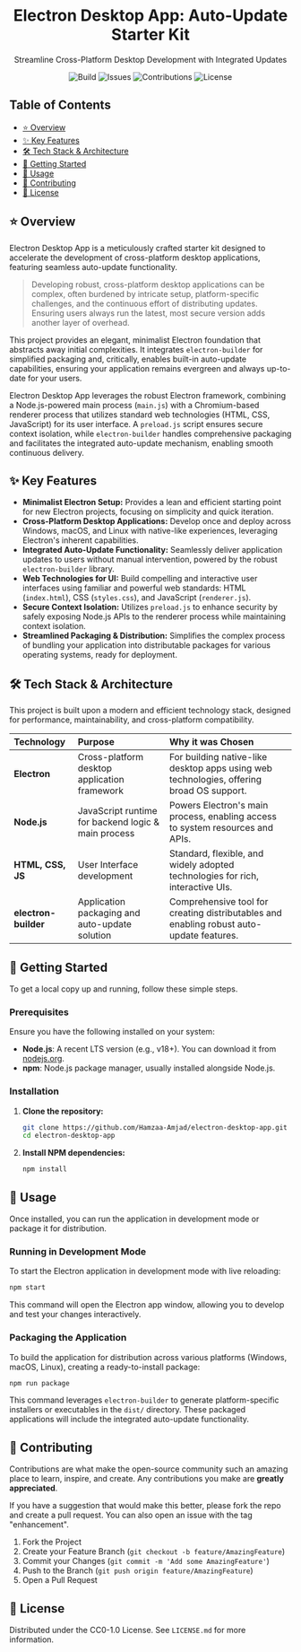<h1 align="center"> Electron Desktop App: Auto-Update Starter Kit </h1>
<p align="center"> Streamline Cross-Platform Desktop Development with Integrated Updates </p>

<p align="center">
  <img alt="Build" src="https://img.shields.io/badge/Build-Passing-brightgreen?style=for-the-badge">
  <img alt="Issues" src="https://img.shields.io/badge/Issues-0%20Open-blue?style=for-the-badge">
  <img alt="Contributions" src="https://img.shields.io/badge/Contributions-Welcome-orange?style=for-the-badge">
  <img alt="License" src="https://img.shields.io/badge/License-CC0--1.0-yellow?style=for-the-badge">
</p>
<!-- 
  **Note:** These are static placeholder badges. Replace them with your project's actual badges.
  You can generate your own at https://shields.io
-->

## Table of Contents
- [⭐ Overview](#-overview)
- [✨ Key Features](#-key-features)
- [🛠️ Tech Stack & Architecture](#️-tech-stack--architecture)
- [🚀 Getting Started](#-getting-started)
- [🔧 Usage](#-usage)
- [🤝 Contributing](#-contributing)
- [📝 License](#-license)

## ⭐ Overview

Electron Desktop App is a meticulously crafted starter kit designed to accelerate the development of cross-platform desktop applications, featuring seamless auto-update functionality.

> Developing robust, cross-platform desktop applications can be complex, often burdened by intricate setup, platform-specific challenges, and the continuous effort of distributing updates. Ensuring users always run the latest, most secure version adds another layer of overhead.

This project provides an elegant, minimalist Electron foundation that abstracts away initial complexities. It integrates `electron-builder` for simplified packaging and, critically, enables built-in auto-update capabilities, ensuring your application remains evergreen and always up-to-date for your users.

Electron Desktop App leverages the robust Electron framework, combining a Node.js-powered main process (`main.js`) with a Chromium-based renderer process that utilizes standard web technologies (HTML, CSS, JavaScript) for its user interface. A `preload.js` script ensures secure context isolation, while `electron-builder` handles comprehensive packaging and facilitates the integrated auto-update mechanism, enabling smooth continuous delivery.

## ✨ Key Features

*   **Minimalist Electron Setup:** Provides a lean and efficient starting point for new Electron projects, focusing on simplicity and quick iteration.
*   **Cross-Platform Desktop Applications:** Develop once and deploy across Windows, macOS, and Linux with native-like experiences, leveraging Electron's inherent capabilities.
*   **Integrated Auto-Update Functionality:** Seamlessly deliver application updates to users without manual intervention, powered by the robust `electron-builder` library.
*   **Web Technologies for UI:** Build compelling and interactive user interfaces using familiar and powerful web standards: HTML (`index.html`), CSS (`styles.css`), and JavaScript (`renderer.js`).
*   **Secure Context Isolation:** Utilizes `preload.js` to enhance security by safely exposing Node.js APIs to the renderer process while maintaining context isolation.
*   **Streamlined Packaging & Distribution:** Simplifies the complex process of bundling your application into distributable packages for various operating systems, ready for deployment.

## 🛠️ Tech Stack & Architecture

This project is built upon a modern and efficient technology stack, designed for performance, maintainability, and cross-platform compatibility.

| Technology         | Purpose                                             | Why it was Chosen                                                                     |
| :----------------- | :-------------------------------------------------- | :------------------------------------------------------------------------------------ |
| **Electron**       | Cross-platform desktop application framework        | For building native-like desktop apps using web technologies, offering broad OS support. |
| **Node.js**        | JavaScript runtime for backend logic & main process | Powers Electron's main process, enabling access to system resources and APIs.          |
| **HTML, CSS, JS**  | User Interface development                          | Standard, flexible, and widely adopted technologies for rich, interactive UIs.        |
| **electron-builder** | Application packaging and auto-update solution     | Comprehensive tool for creating distributables and enabling robust auto-update features. |

## 🚀 Getting Started

To get a local copy up and running, follow these simple steps.

### Prerequisites

Ensure you have the following installed on your system:

*   **Node.js**: A recent LTS version (e.g., v18+). You can download it from [nodejs.org](https://nodejs.org/).
*   **npm**: Node.js package manager, usually installed alongside Node.js.

### Installation

1.  **Clone the repository:**
    ```bash
    git clone https://github.com/Hamzaa-Amjad/electron-desktop-app.git
    cd electron-desktop-app
    ```
2.  **Install NPM dependencies:**
    ```bash
    npm install
    ```

## 🔧 Usage

Once installed, you can run the application in development mode or package it for distribution.

### Running in Development Mode

To start the Electron application in development mode with live reloading:

```bash
npm start
```

This command will open the Electron app window, allowing you to develop and test your changes interactively.

### Packaging the Application

To build the application for distribution across various platforms (Windows, macOS, Linux), creating a ready-to-install package:

```bash
npm run package
```

This command leverages `electron-builder` to generate platform-specific installers or executables in the `dist/` directory. These packaged applications will include the integrated auto-update functionality.

## 🤝 Contributing

Contributions are what make the open-source community such an amazing place to learn, inspire, and create. Any contributions you make are **greatly appreciated**.

If you have a suggestion that would make this better, please fork the repo and create a pull request. You can also open an issue with the tag "enhancement".

1.  Fork the Project
2.  Create your Feature Branch (`git checkout -b feature/AmazingFeature`)
3.  Commit your Changes (`git commit -m 'Add some AmazingFeature'`)
4.  Push to the Branch (`git push origin feature/AmazingFeature`)
5.  Open a Pull Request

## 📝 License

Distributed under the CC0-1.0 License. See `LICENSE.md` for more information.